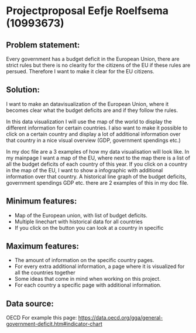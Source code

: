 # Projectproposal Eefje Roelfsema (10993673)

## Problem statement:
Every government has a budget deficit in the European Union,
there are strict rules but there is no clearity for the citizens of the EU if these rules are persued.
Therefore I want to make it clear for the EU citizens.

## Solution:
I want to make an datavisualization of the European Union, where it becomes clear what the budget deficits are and if
they follow the rules.

In this data visualization I will use the map of the world to display the different information for certain countries.
I also want to make it possible to click on a certain country and display a lot of additional information over that country
in a nice visual overview (GDP, government spendings etc.)

In my doc file are a 3 examples of how my data visualisation will look like. In my mainpage I want a map of the EU,
where next to the map there is a list of all the budget deficits of each country of this year. If you click on a country
in the map of the EU, I want to show a infographic with additional information over that country. A historical line graph
of the budget deficits, government spendings GDP etc. there are 2 examples of this in my doc file.

## Minimum features:
- Map of the European union, with list of budget deficits.
- Multiple linechart with historical data for all countries
- If you click on the button you can look at a country in specific

## Maximum features:
- The amount of information on the specific country pages.
- For every extra additional information, a page where it is visualized for all the countries together
- Some ideas that come in mind when working on this project.
- For each country a specific page with additional information.

## Data source:
OECD
For example this page: https://data.oecd.org/gga/general-government-deficit.htm#indicator-chart
